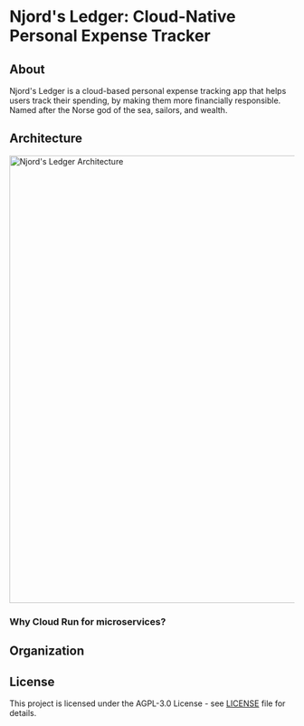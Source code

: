 # Njord's Ledger: Cloud-Native Personal Expense Tracker

## About

Njord's Ledger is a cloud-based personal expense tracking app that helps users track their spending, by making them more financially responsible. Named after the Norse god of the sea, sailors, and wealth.

## Architecture

<img src="./docs/Njords-Ledger-architecture.png" alt="Njord's Ledger Architecture" width="792"/>

### Why Cloud Run for microservices?


## Organization


## License
This project is licensed under the AGPL-3.0 License - see [LICENSE](LICENSE) file for details.